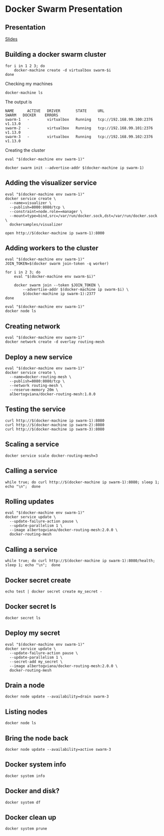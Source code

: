 # Docker Swarm Presentation

## Presentation
[Slides](http://www.slideshare.net/albertogviana/docker-swarm-71804647)


## Building a docker swarm cluster
```
for i in 1 2 3; do
    docker-machine create -d virtualbox swarm-$i
done
```

Checking my machines
```
docker-machine ls
```

The output is
```
NAME      ACTIVE   DRIVER       STATE     URL                         SWARM   DOCKER    ERRORS
swarm-1   -        virtualbox   Running   tcp://192.168.99.100:2376           v1.13.0
swarm-2   -        virtualbox   Running   tcp://192.168.99.101:2376           v1.13.0
swarm-3   -        virtualbox   Running   tcp://192.168.99.102:2376           v1.13.0
```

Creating the cluster
```
eval "$(docker-machine env swarm-1)"

docker swarm init --advertise-addr $(docker-machine ip swarm-1)
```

## Adding the visualizer service
```
eval "$(docker-machine env swarm-1)"
docker service create \
  --name=visualizer \
  --publish=8000:8080/tcp \
  --constraint=node.role==manager \
  --mount=type=bind,src=/var/run/docker.sock,dst=/var/run/docker.sock \
  dockersamples/visualizer

open http://$(docker-machine ip swarm-1):8000
```

## Adding workers to the cluster
```
eval "$(docker-machine env swarm-1)"
JOIN_TOKEN=$(docker swarm join-token -q worker)

for i in 2 3; do
    eval "$(docker-machine env swarm-$i)"

    docker swarm join --token $JOIN_TOKEN \
        --advertise-addr $(docker-machine ip swarm-$i) \
        $(docker-machine ip swarm-1):2377
done
```

```
eval "$(docker-machine env swarm-1)"
docker node ls
```

## Creating network
```
eval "$(docker-machine env swarm-1)"
docker network create -d overlay routing-mesh
```

## Deploy a new service
```
eval "$(docker-machine env swarm-1)"
docker service create \
  --name=docker-routing-mesh \
  --publish=8080:8080/tcp \
  --network routing-mesh \
  --reserve-memory 20m \
  albertogviana/docker-routing-mesh:1.0.0
```

## Testing the service
```
curl http://$(docker-machine ip swarm-1):8080
curl http://$(docker-machine ip swarm-2):8080
curl http://$(docker-machine ip swarm-3):8080
```

## Scaling a service
```
docker service scale docker-routing-mesh=3
```

## Calling a service
```
while true; do curl http://$(docker-machine ip swarm-1):8080; sleep 1; echo "\n";  done
```

## Rolling updates
```
eval "$(docker-machine env swarm-1)"
docker service update \
  --update-failure-action pause \
  --update-parallelism 1 \
  --image albertogviana/docker-routing-mesh:2.0.0 \
  docker-routing-mesh
```

## Calling a service
```
while true; do curl http://$(docker-machine ip swarm-1):8080/health; sleep 1; echo "\n";  done
```

## Docker secret create
```
echo test | docker secret create my_secret -
```

## Docker secret ls
```
docker secret ls
```

## Deploy my secret
```
eval "$(docker-machine env swarm-1)"
docker service update \
  --update-failure-action pause \
  --update-parallelism 1 \
  --secret-add my_secret \
  --image albertogviana/docker-routing-mesh:2.0.0 \
  docker-routing-mesh
```

## Drain a node
```
docker node update --availability=drain swarm-3
```

## Listing nodes
```
docker node ls
```

## Bring the node back
```
docker node update --availability=active swarm-3
```

## Docker system info
```
docker system info
```

## Docker and disk?
```
docker system df
```

## Docker clean up
```
docker system prune
```
